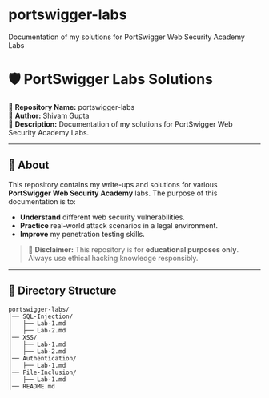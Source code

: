 # portswigger-labs
Documentation of my solutions for PortSwigger Web Security Academy Labs
# 🛡️ PortSwigger Labs Solutions

📌 **Repository Name:** portswigger-labs  
📌 **Author:** Shivam Gupta  
📌 **Description:** Documentation of my solutions for PortSwigger Web Security Academy Labs.

---

## 📖 About
This repository contains my write-ups and solutions for various **PortSwigger Web Security Academy** labs. The purpose of this documentation is to:
- **Understand** different web security vulnerabilities.
- **Practice** real-world attack scenarios in a legal environment.
- **Improve** my penetration testing skills.

> 🛑 **Disclaimer:** This repository is for **educational purposes only**. Always use ethical hacking knowledge responsibly.

---

## 📂 Directory Structure
```plaintext
portswigger-labs/
│── SQL-Injection/
│   ├── Lab-1.md
│   ├── Lab-2.md
│── XSS/
│   ├── Lab-1.md
│   ├── Lab-2.md
│── Authentication/
│   ├── Lab-1.md
│── File-Inclusion/
│   ├── Lab-1.md
│── README.md
